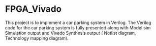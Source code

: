 # FPGA_Vivado
This project is to implement a car parking system in Verilog. The Verilog code for the car parking system is fully presented along with Model sim Simulation output and Vivado Synthesis output ( Netlist diagram, Technology mapping diagram).
